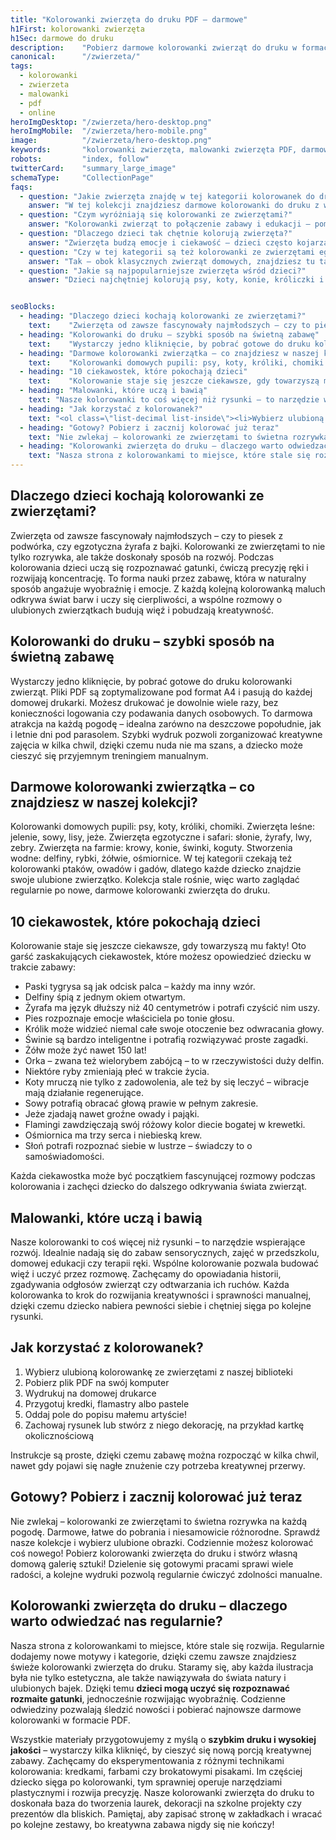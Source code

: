 ```yaml
---
title: "Kolorowanki zwierzęta do druku PDF – darmowe"
h1First: kolorowanki zwierzęta
h1Sec: darmowe do druku
description:    "Pobierz darmowe kolorowanki zwierząt do druku w formacie A4. Psy, koty, delfiny i więcej – bez logowania, bez ograniczeń."
canonical:      "/zwierzeta/"
tags:
  - kolorowanki
  - zwierzeta
  - malowanki
  - pdf
  - online
heroImgDesktop: "/zwierzeta/hero-desktop.png"
heroImgMobile:  "/zwierzeta/hero-mobile.png"
image:          "/zwierzeta/hero-desktop.png"
keywords:       "kolorowanki zwierzęta, malowanki zwierzęta PDF, darmowe kolorowanki online"
robots:         "index, follow"
twitterCard:    "summary_large_image"
schemaType:     "CollectionPage"
faqs:
  - question: "Jakie zwierzęta znajdę w tej kategorii kolorowanek do druku?"
    answer: "W tej kolekcji znajdziesz darmowe kolorowanki do druku z wieloma zwierzętami – od domowych pupili, przez leśne ssaki, aż po egzotyczne gatunki znane z bajek."
  - question: "Czym wyróżniają się kolorowanki ze zwierzętami?"
    answer: "Kolorowanki zwierząt to połączenie zabawy i edukacji – pomagają dzieciom poznawać gatunki, rozwijać wyobraźnię i ćwiczyć precyzję ręki."
  - question: "Dlaczego dzieci tak chętnie kolorują zwierzęta?"
    answer: "Zwierzęta budzą emocje i ciekawość – dzieci często kojarzą je z ulubionymi bajkami, pluszakami lub zwierzętami z życia codziennego."
  - question: "Czy w tej kategorii są też kolorowanki ze zwierzętami egzotycznymi?"
    answer: "Tak – obok klasycznych zwierząt domowych, znajdziesz tu także kolorowanki z żyrafami, słoniami, lwami, zebrami czy delfinami."
  - question: "Jakie są najpopularniejsze zwierzęta wśród dzieci?"
    answer: "Dzieci najchętniej kolorują psy, koty, konie, króliczki i delfiny – ale coraz większym zainteresowaniem cieszą się też sowy, jeże i zwierzęta afrykańskie."


seoBlocks:
  - heading: "Dlaczego dzieci kochają kolorowanki ze zwierzętami?"
    text:    "Zwierzęta od zawsze fascynowały najmłodszych – czy to piesek z podwórka, czy egzotyczna żyrafa z bajki. Kolorowanki ze zwierzętami to nie tylko rozrywka, ale także doskonały sposób na rozwój. Podczas kolorowania dzieci uczą się rozpoznawać gatunki, ćwiczą precyzję ręki i rozwijają koncentrację. To forma nauki przez zabawę, która w naturalny sposób angażuje wyobraźnię i emocje. Z każdą kolejną kolorowanką maluch odkrywa świat barw i uczy się cierpliwości, a wspólne rozmowy o ulubionych zwierzątkach budują więź i pobudzają kreatywność."
  - heading: "Kolorowanki do druku – szybki sposób na świetną zabawę"
    text:    "Wystarczy jedno kliknięcie, by pobrać gotowe do druku kolorowanki zwierząt. Pliki PDF są zoptymalizowane pod format A4 i pasują do każdej domowej drukarki. Możesz drukować je dowolnie wiele razy, bez konieczności logowania czy podawania danych osobowych. To darmowa atrakcja na każdą pogodę – idealna zarówno na deszczowe popołudnie, jak i letnie dni pod parasolem. Szybki wydruk pozwoli zorganizować kreatywne zajęcia w kilka chwil, dzięki czemu nuda nie ma szans, a dziecko może cieszyć się przyjemnym treningiem manualnym."
  - heading: "Darmowe kolorowanki zwierzątka – co znajdziesz w naszej kolekcji?"
    text:    "Kolorowanki domowych pupili: psy, koty, króliki, chomiki. Zwierzęta leśne: jelenie, sowy, lisy, jeże. Zwierzęta egzotyczne i safari: słonie, żyrafy, lwy, zebry. Zwierzęta na farmie: krowy, konie, świnki, koguty. Stworzenia wodne: delfiny, rybki, żółwie, ośmiornice. W tej kategorii czekają też kolorowanki ptaków, owadów i gadów, dlatego każde dziecko znajdzie swoje ulubione zwierzątko. Kolekcja stale rośnie, więc warto zaglądać regularnie po nowe, darmowe kolorowanki zwierzęta do druku."
  - heading: "10 ciekawostek, które pokochają dzieci"
    text:    "Kolorowanie staje się jeszcze ciekawsze, gdy towarzyszą mu fakty! Oto garść zaskakujących ciekawostek, które możesz opowiedzieć dziecku w trakcie zabawy: <ul class=\"grid grid-cols-1 mb-3 sm:grid-cols-2 md:grid-cols-3 lg:grid-cols-5 gap-x-6 gap-y-3 text-center text-base md:text-lg font-light max-w-6xl mx-auto\"><li class=\"bg-none text-black p-2 flex items-center justify-center font-medium rounded border-4 border-dotted border-orange-500\">Paski tygrysa są jak odcisk palca – każdy ma inny wzór.</li><li class=\"bg-none text-black p-2 flex items-center justify-center font-medium rounded border-4 border-dotted border-tertiary-400\">Delfiny śpią z jednym okiem otwartym.</li><li class=\"bg-none text-black p-2 flex items-center justify-center font-medium rounded border-4 border-dotted border-yellow-500\">Żyrafa ma język dłuższy niż 40 centymetrów i potrafi czyścić nim uszy.</li><li class=\"bg-none text-black p-2 flex items-center justify-center font-medium rounded border-4 border-dotted border-sec-500\">Pies rozpoznaje emocje właściciela po tonie głosu.</li><li class=\"bg-none text-black p-2 flex items-center justify-center font-medium rounded border-4 border-dotted border-main-500\">Królik może widzieć niemal całe swoje otoczenie bez odwracania głowy.</li><li class=\"bg-none text-black p-2 flex items-center justify-center font-medium rounded border-4 border-dotted border-coolGray-500\">Świnie są bardzo inteligentne i potrafią rozwiązywać proste zagadki.</li><li class=\"bg-none text-black p-2 flex items-center justify-center font-medium rounded border-4 border-dotted border-orange-500\">Żółw może żyć nawet 150 lat!</li><li class=\"bg-none text-black p-2 flex items-center justify-center font-medium rounded border-4 border-dotted border-tertiary-400\">Orka – zwana też wielorybem zabójcą – to w rzeczywistości duży delfin.</li><li class=\"bg-none text-black p-2 flex items-center justify-center font-medium rounded border-4 border-dotted border-yellow-500\">Niektóre ryby zmieniają płeć w trakcie życia.</li><li class=\"bg-none text-black p-2 flex items-center justify-center font-medium rounded border-4 border-dotted border-sec-500\">Koty mruczą nie tylko z zadowolenia, ale też by się leczyć – wibracje mają działanie regenerujące.</li><li class=\"bg-none text-black p-2 flex items-center justify-center font-medium rounded border-4 border-dotted border-main-500\">Sowy potrafią obracać głową prawie w pełnym zakresie.</li><li class=\"bg-none text-black p-2 flex items-center justify-center font-medium rounded border-4 border-dotted border-coolGray-500\">Jeże zjadają nawet groźne owady i pająki.</li></ul> Każda ciekawostka może być początkiem fascynującej rozmowy podczas kolorowania i zachęci dziecko do dalszego odkrywania świata zwierząt."
  - heading: "Malowanki, które uczą i bawią"
    text: "Nasze kolorowanki to coś więcej niż rysunki – to narzędzie wspierające rozwój. Idealnie nadają się do zabaw sensorycznych, zajęć w przedszkolu, domowej edukacji czy terapii ręki. Wspólne kolorowanie pozwala budować więź i uczyć przez rozmowę. Zachęcamy do opowiadania historii, zgadywania odgłosów zwierząt czy odtwarzania ich ruchów. Każda kolorowanka to krok do rozwijania kreatywności i sprawności manualnej, dzięki czemu dziecko nabiera pewności siebie i chętniej sięga po kolejne rysunki."
  - heading: "Jak korzystać z kolorowanek?"
    text: "<ol class=\"list-decimal list-inside\"><li>Wybierz ulubioną kolorowankę ze zwierzętami z naszej biblioteki</li><li>Pobierz plik PDF na swój komputer</li><li>Wydrukuj na domowej drukarce</li><li>Przygotuj kredki, flamastry albo pastele</li><li>Oddaj pole do popisu małemu artyście!</li><li>Zachowaj rysunek lub stwórz z niego dekorację, na przykład kartkę okolicznościową</li></ol> Instrukcje są proste, dzięki czemu zabawę można rozpocząć w kilka chwil, nawet gdy pojawi się nagłe znużenie czy potrzeba kreatywnej przerwy."
  - heading: "Gotowy? Pobierz i zacznij kolorować już teraz"
    text: "Nie zwlekaj – kolorowanki ze zwierzętami to świetna rozrywka na każdą pogodę. Darmowe, łatwe do pobrania i niesamowicie różnorodne. Sprawdź nasze kolekcje i wybierz ulubione obrazki. Codziennie możesz kolorować coś nowego! Pobierz kolorowanki zwierzęta do druku i stwórz własną domową galerię sztuki! Dzielenie się gotowymi pracami sprawi wiele radości, a kolejne wydruki pozwolą regularnie ćwiczyć zdolności manualne."
  - heading: "Kolorowanki zwierzęta do druku – dlaczego warto odwiedzać nas regularnie?"
    text: "Nasza strona z kolorowankami to miejsce, które stale się rozwija. Regularnie dodajemy nowe motywy i kategorie, dzięki czemu zawsze znajdziesz świeże kolorowanki zwierzęta do druku. Staramy się, aby każda ilustracja była nie tylko estetyczna, ale także nawiązywała do świata natury i ulubionych bajek. Dzięki temu <strong>dzieci mogą uczyć się rozpoznawać rozmaite gatunki</strong>, jednocześnie rozwijając wyobraźnię. Codzienne odwiedziny pozwalają śledzić nowości i pobierać najnowsze darmowe kolorowanki w formacie PDF.<br/><br/> Wszystkie materiały przygotowujemy z myślą o <strong>szybkim druku i wysokiej jakości</strong> – wystarczy kilka kliknięć, by cieszyć się nową porcją kreatywnej zabawy. Zachęcamy do eksperymentowania z różnymi technikami kolorowania: kredkami, farbami czy brokatowymi pisakami. Im częściej dziecko sięga po kolorowanki, tym sprawniej operuje narzędziami plastycznymi i rozwija precyzję. Nasze kolorowanki zwierzęta do druku to doskonała baza do tworzenia laurek, dekoracji na szkolne projekty czy prezentów dla bliskich. Pamiętaj, aby zapisać stronę w zakładkach i wracać po kolejne zestawy, bo kreatywna zabawa nigdy się nie kończy!"
---
```


## Dlaczego dzieci kochają kolorowanki ze zwierzętami?

Zwierzęta od zawsze fascynowały najmłodszych – czy to piesek z podwórka, czy egzotyczna żyrafa z bajki. Kolorowanki ze zwierzętami to nie tylko rozrywka, ale także doskonały sposób na rozwój. Podczas kolorowania dzieci uczą się rozpoznawać gatunki, ćwiczą precyzję ręki i rozwijają koncentrację. To forma nauki przez zabawę, która w naturalny sposób angażuje wyobraźnię i emocje. Z każdą kolejną kolorowanką maluch odkrywa świat barw i uczy się cierpliwości, a wspólne rozmowy o ulubionych zwierzątkach budują więź i pobudzają kreatywność.

## Kolorowanki do druku – szybki sposób na świetną zabawę

Wystarczy jedno kliknięcie, by pobrać gotowe do druku kolorowanki zwierząt. Pliki PDF są zoptymalizowane pod format A4 i pasują do każdej domowej drukarki. Możesz drukować je dowolnie wiele razy, bez konieczności logowania czy podawania danych osobowych. To darmowa atrakcja na każdą pogodę – idealna zarówno na deszczowe popołudnie, jak i letnie dni pod parasolem. Szybki wydruk pozwoli zorganizować kreatywne zajęcia w kilka chwil, dzięki czemu nuda nie ma szans, a dziecko może cieszyć się przyjemnym treningiem manualnym.

## Darmowe kolorowanki zwierzątka – co znajdziesz w naszej kolekcji?

Kolorowanki domowych pupili: psy, koty, króliki, chomiki. Zwierzęta leśne: jelenie, sowy, lisy, jeże. Zwierzęta egzotyczne i safari: słonie, żyrafy, lwy, zebry. Zwierzęta na farmie: krowy, konie, świnki, koguty. Stworzenia wodne: delfiny, rybki, żółwie, ośmiornice. W tej kategorii czekają też kolorowanki ptaków, owadów i gadów, dlatego każde dziecko znajdzie swoje ulubione zwierzątko. Kolekcja stale rośnie, więc warto zaglądać regularnie po nowe, darmowe kolorowanki zwierzęta do druku.

## 10 ciekawostek, które pokochają dzieci

Kolorowanie staje się jeszcze ciekawsze, gdy towarzyszą mu fakty! Oto garść zaskakujących ciekawostek, które możesz opowiedzieć dziecku w trakcie zabawy:

<ul class="grid grid-cols-1 mb-3 sm:grid-cols-2 md:grid-cols-3 lg:grid-cols-5 gap-x-6 gap-y-3 text-center text-base md:text-lg font-light max-w-6xl mx-auto">
  <li class="bg-none text-black p-2 flex items-center justify-center font-medium rounded border-4 border-dotted border-orange-500">Paski tygrysa są jak odcisk palca – każdy ma inny wzór.</li>
  <li class="bg-none text-black p-2 flex items-center justify-center font-medium rounded border-4 border-dotted border-tertiary-400">Delfiny śpią z jednym okiem otwartym.</li>
  <li class="bg-none text-black p-2 flex items-center justify-center font-medium rounded border-4 border-dotted border-yellow-500">Żyrafa ma język dłuższy niż 40 centymetrów i potrafi czyścić nim uszy.</li>
  <li class="bg-none text-black p-2 flex items-center justify-center font-medium rounded border-4 border-dotted border-sec-500">Pies rozpoznaje emocje właściciela po tonie głosu.</li>
  <li class="bg-none text-black p-2 flex items-center justify-center font-medium rounded border-4 border-dotted border-main-500">Królik może widzieć niemal całe swoje otoczenie bez odwracania głowy.</li>
  <li class="bg-none text-black p-2 flex items-center justify-center font-medium rounded border-4 border-dotted border-coolGray-500">Świnie są bardzo inteligentne i potrafią rozwiązywać proste zagadki.</li>
  <li class="bg-none text-black p-2 flex items-center justify-center font-medium rounded border-4 border-dotted border-orange-500">Żółw może żyć nawet 150 lat!</li>
  <li class="bg-none text-black p-2 flex items-center justify-center font-medium rounded border-4 border-dotted border-tertiary-400">Orka – zwana też wielorybem zabójcą – to w rzeczywistości duży delfin.</li>
  <li class="bg-none text-black p-2 flex items-center justify-center font-medium rounded border-4 border-dotted border-yellow-500">Niektóre ryby zmieniają płeć w trakcie życia.</li>
  <li class="bg-none text-black p-2 flex items-center justify-center font-medium rounded border-4 border-dotted border-sec-500">Koty mruczą nie tylko z zadowolenia, ale też by się leczyć – wibracje mają działanie regenerujące.</li>
  <li class="bg-none text-black p-2 flex items-center justify-center font-medium rounded border-4 border-dotted border-main-500">Sowy potrafią obracać głową prawie w pełnym zakresie.</li>
  <li class="bg-none text-black p-2 flex items-center justify-center font-medium rounded border-4 border-dotted border-coolGray-500">Jeże zjadają nawet groźne owady i pająki.</li>
  <li class="bg-none text-black p-2 flex items-center justify-center font-medium rounded border-4 border-dotted border-orange-500">Flamingi zawdzięczają swój różowy kolor diecie bogatej w krewetki.</li>
  <li class="bg-none text-black p-2 flex items-center justify-center font-medium rounded border-4 border-dotted border-tertiary-400">Ośmiornica ma trzy serca i niebieską krew.</li>
  <li class="bg-none text-black p-2 flex items-center justify-center font-medium rounded border-4 border-dotted border-yellow-500">Słoń potrafi rozpoznać siebie w lustrze&nbsp;– świadczy to o samoświadomości.</li>
</ul>


Każda ciekawostka może być początkiem fascynującej rozmowy podczas kolorowania i zachęci dziecko do dalszego odkrywania świata zwierząt.

## Malowanki, które uczą i bawią

Nasze kolorowanki to coś więcej niż rysunki – to narzędzie wspierające rozwój. Idealnie nadają się do zabaw sensorycznych, zajęć w przedszkolu, domowej edukacji czy terapii ręki. Wspólne kolorowanie pozwala budować więź i uczyć przez rozmowę. Zachęcamy do opowiadania historii, zgadywania odgłosów zwierząt czy odtwarzania ich ruchów. Każda kolorowanka to krok do rozwijania kreatywności i sprawności manualnej, dzięki czemu dziecko nabiera pewności siebie i chętniej sięga po kolejne rysunki.

## Jak korzystać z kolorowanek?

<ol class="list-decimal list-inside">
<li>Wybierz ulubioną kolorowankę ze zwierzętami z naszej biblioteki</li>
<li>Pobierz plik PDF na swój komputer</li>
<li>Wydrukuj na domowej drukarce</li>
<li>Przygotuj kredki, flamastry albo pastele</li>
<li>Oddaj pole do popisu małemu artyście!</li>
<li>Zachowaj rysunek lub stwórz z niego dekorację, na przykład kartkę okolicznościową</li>
</ol>

Instrukcje są proste, dzięki czemu zabawę można rozpocząć w kilka chwil, nawet gdy pojawi się nagłe znużenie czy potrzeba kreatywnej przerwy.

## Gotowy? Pobierz i zacznij kolorować już teraz

Nie zwlekaj – kolorowanki ze zwierzętami to świetna rozrywka na każdą pogodę. Darmowe, łatwe do pobrania i niesamowicie różnorodne. Sprawdź nasze kolekcje i wybierz ulubione obrazki. Codziennie możesz kolorować coś nowego! Pobierz kolorowanki zwierzęta do druku i stwórz własną domową galerię sztuki! Dzielenie się gotowymi pracami sprawi wiele radości, a kolejne wydruki pozwolą regularnie ćwiczyć zdolności manualne.

## Kolorowanki zwierzęta do druku – dlaczego warto odwiedzać nas regularnie?

Nasza strona z kolorowankami to miejsce, które stale się rozwija. Regularnie dodajemy nowe motywy i kategorie, dzięki czemu zawsze znajdziesz świeże kolorowanki zwierzęta do druku. Staramy się, aby każda ilustracja była nie tylko estetyczna, ale także nawiązywała do świata natury i ulubionych bajek. Dzięki temu **dzieci mogą uczyć się rozpoznawać rozmaite gatunki**, jednocześnie rozwijając wyobraźnię. Codzienne odwiedziny pozwalają śledzić nowości i pobierać najnowsze darmowe kolorowanki w formacie PDF.  

Wszystkie materiały przygotowujemy z myślą o **szybkim druku i wysokiej jakości** – wystarczy kilka kliknięć, by cieszyć się nową porcją kreatywnej zabawy. Zachęcamy do eksperymentowania z różnymi technikami kolorowania: kredkami, farbami czy brokatowymi pisakami. Im częściej dziecko sięga po kolorowanki, tym sprawniej operuje narzędziami plastycznymi i rozwija precyzję. Nasze kolorowanki zwierzęta do druku to doskonała baza do tworzenia laurek, dekoracji na szkolne projekty czy prezentów dla bliskich. Pamiętaj, aby zapisać stronę w zakładkach i wracać po kolejne zestawy, bo kreatywna zabawa nigdy się nie kończy!
